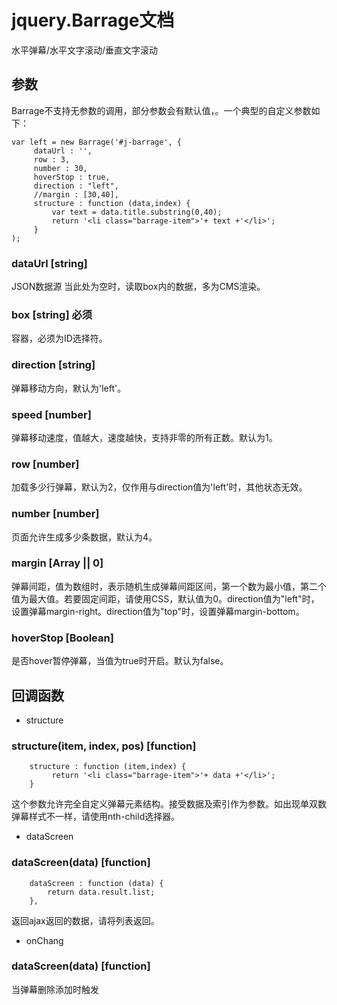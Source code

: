 # jquery.Barrage文档
水平弹幕/水平文字滚动/垂直文字滚动

## 参数
Barrage不支持无参数的调用，部分参数会有默认值，。一个典型的自定义参数如下：

	var left = new Barrage('#j-barrage', {
	     dataUrl : '',
         row : 3,
         number : 30,
         hoverStop : true,
         direction : "left",
         //margin : [30,40],
         structure : function (data,index) {
             var text = data.title.substring(0,40);
             return '<li class="barrage-item">'+ text +'</li>';
         }
    );

### dataUrl [string]
JSON数据源
当此处为空时，读取box内的数据，多为CMS渲染。


### box [string] 必须
容器，必须为ID选择符。

### direction [string]
弹幕移动方向，默认为'left'。

### speed [number]
弹幕移动速度，值越大，速度越快，支持非零的所有正数。默认为1。

### row [number]
加载多少行弹幕，默认为2，仅作用与direction值为'left'时，其他状态无效。

### number [number]
页面允许生成多少条数据，默认为4。

### margin [Array || 0]
弹幕间距，值为数组时，表示随机生成弹幕间距区间，第一个数为最小值，第二个值为最大值。若要固定间距，请使用CSS，默认值为0。direction值为"left"时，设置弹幕margin-right。direction值为"top"时，设置弹幕margin-bottom。

### hoverStop [Boolean]
是否hover暂停弹幕，当值为true时开启。默认为false。

## 回调函数

- structure

### structure(item, index, pos) [function]
```
    structure : function (item,index) {
         return '<li class="barrage-item">'+ data +'</li>';
    }
```

这个参数允许完全自定义弹幕元素结构。接受数据及索引作为参数。如出现单双数弹幕样式不一样，请使用nth-child选择器。

- dataScreen
### dataScreen(data) [function]
```
    dataScreen : function (data) {
        return data.result.list;
    },
```
返回ajax返回的数据，请将列表返回。

- onChang
### dataScreen(data) [function]
当弹幕删除添加时触发
